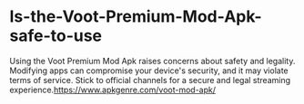 # Is-the-Voot-Premium-Mod-Apk-safe-to-use
Using the Voot Premium Mod Apk raises concerns about safety and legality. Modifying apps can compromise your device's security, and it may violate terms of service. Stick to official channels for a secure and legal streaming experience.https://www.apkgenre.com/voot-mod-apk/
